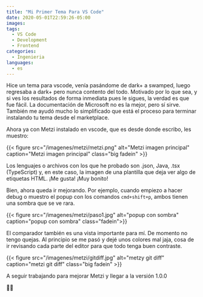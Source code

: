 ```yaml
---
title: "Mi Primer Tema Para VS Code"
date: 2020-05-01T22:59:26-05:00
images:
tags:
  - VS Code
  - Development
  - Frontend
categories:
  - Ingenieria
languages:
  - es
---
```


Hice un tema para vscode, venía pasándome de dark+ a swamped, luego regresaba a dark+ pero nunca contento del todo. Motivado por lo que sea, y si ves los resultados de forma inmediata pues le sigues, la verdad es que fue fácil. La documentación de Microsoft no es la mejor, pero sí sirve. También me ayudó mucho lo simplificado que está el proceso para terminar instalando tu tema desde el marketplace.

Ahora ya con Metzi instalado en vscode, que es desde donde escribo, les muestro:

{{< figure src="/imagenes/metzi/metzi.png" alt="Metzi imagen principal" caption="Metzi imagen principal" class="big fadein" >}}

Los lenguajes o archivos con los que he probado son .json, Java, .tsx (TypeScript) y, en este caso, la imagen de una plantilla que deja ver algo de etiquetas HTML. ¡Me gusta! ¡Muy bonito!

Bien, ahora queda ir mejorando. Por ejemplo, cuando empiezo a hacer debug o muestro el popup con los comandos `cmd+shift+p`, ambos tienen una sombra que se ve rara.

{{< figure src="/imagenes/metzi/paso1.jpg" alt="popup con sombra" caption="popup con sombra" class="fadein">}}

El comparador también es una vista importante para mí. De momento no tengo quejas. Al principio se me pasó y dejé unos colores mal jaja, cosa de ir revisando cada parte del editor para que todo tenga buen contraste.

{{< figure src="/imagenes/metzi/gitdiff.jpg" alt="metzy git diff" caption="metzi git diff" class="big fadein" >}}

A seguir trabajando para mejorar Metzi y llegar a la versión 1.0.0

👨‍💻
